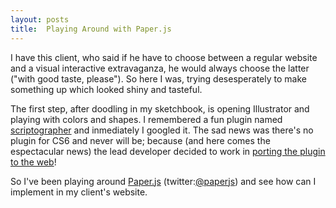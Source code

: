 ```yaml
---
layout: posts
title:  Playing Around with Paper.js
---
```

I have this client, who said if he have to choose between a regular website and
a visual interactive extravaganza, he would always choose the latter ("with good
taste, please"). So here I was, trying desesperately to make something up which 
looked shiny and tasteful.


The first step, after doodling in my sketchbook, is opening Illustrator and
playing with colors and shapes. I remembered a fun plugin named [scriptographer][1]
and inmediately I googled it. The sad news was there's no plugin for CS6 and 
never will be; because (and here comes the espectacular news) the lead developer
decided to work in [porting the plugin to the web][2]!

So I've been playing around [Paper.js][2] (twitter:[@paperjs][3]) and see how can I implement in my client's
website.

[1]:http://scriptographer.org
[2]:http://paperjs.org
[3]:https://twitter.com/PaperJS
